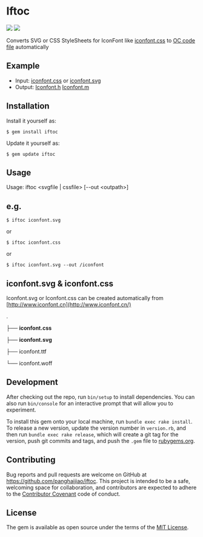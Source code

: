 # Iftoc

![](http://img.shields.io/travis/CocoaPods/CocoaPods/master.svg?style=flat)
![](http://img.shields.io/gem/v/cocoapods.svg?style=flat)

Converts SVG or CSS StyleSheets for IconFont like [iconfont.css](https://github.com/panghaijiao/iftoc/blob/master/iconfont.css) to [OC code file](https://github.com/panghaijiao/iftoc/tree/master/iconfont) automatically

## Example

- Input: [iconfont.css](https://github.com/panghaijiao/iftoc/blob/master/iconfont.css) or [iconfont.svg](https://github.com/panghaijiao/iftoc/blob/master/iconfont.svg)
- Output: [Iconfont.h](https://github.com/panghaijiao/iftoc/blob/master/iconfont/Iconfont.h)  [Iconfont.m](https://github.com/panghaijiao/iftoc/blob/master/iconfont/Iconfont.m)

## Installation

Install it yourself as:

	$ gem install iftoc
	
Update it yourself as:

	$ gem update iftoc

## Usage

Usage: iftoc \<svgfile | cssfile> [--out \<outpath>]

## e.g.
 	
	$ iftoc iconfont.svg

or

	$ iftoc iconfont.css

or

	$ iftoc iconfont.svg --out /iconfont

## iconfont.svg & iconfont.css

Iconfont.svg or Iconfont.css can be created automatically from [http://www.iconfont.cn](http://www.iconfont.cn/)

.

├── **iconfont.css**

├── **iconfont.svg**

├── iconfont.ttf

└── iconfont.woff
    
## Development

After checking out the repo, run `bin/setup` to install dependencies. You can also run `bin/console` for an interactive prompt that will allow you to experiment.

To install this gem onto your local machine, run `bundle exec rake install`. To release a new version, update the version number in `version.rb`, and then run `bundle exec rake release`, which will create a git tag for the version, push git commits and tags, and push the `.gem` file to [rubygems.org](https://rubygems.org).

## Contributing

Bug reports and pull requests are welcome on GitHub at https://github.com/panghaijiao/iftoc. This project is intended to be a safe, welcoming space for collaboration, and contributors are expected to adhere to the [Contributor Covenant](http://contributor-covenant.org) code of conduct.


## License

The gem is available as open source under the terms of the [MIT License](http://opensource.org/licenses/MIT).

